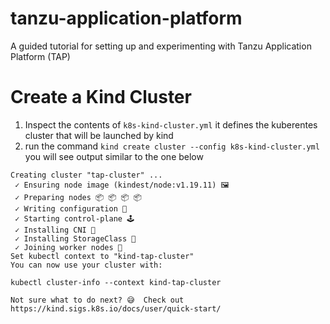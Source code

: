 # tanzu-application-platform
A guided tutorial for setting up and experimenting with Tanzu Application Platform (TAP)

# Create a Kind Cluster

1. Inspect the contents of `k8s-kind-cluster.yml` it defines the kuberentes cluster that will be launched by kind
1. run the command `kind create cluster --config k8s-kind-cluster.yml` you will see output similar to the one below

```text
Creating cluster "tap-cluster" ...
 ✓ Ensuring node image (kindest/node:v1.19.11) 🖼 
 ✓ Preparing nodes 📦 📦 📦 📦  
 ✓ Writing configuration 📜 
 ✓ Starting control-plane 🕹️ 
 ✓ Installing CNI 🔌 
 ✓ Installing StorageClass 💾 
 ✓ Joining worker nodes 🚜 
Set kubectl context to "kind-tap-cluster"
You can now use your cluster with:

kubectl cluster-info --context kind-tap-cluster

Not sure what to do next? 😅  Check out https://kind.sigs.k8s.io/docs/user/quick-start/
```